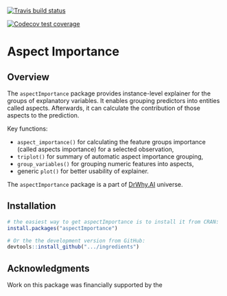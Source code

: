 <!-- badges: start -->
[![Travis build status](https://travis-ci.com/kasiapekala/aspectImportance.svg?branch=master)](https://travis-ci.com/kasiapekala/aspectImportance)
<!-- badges: end -->

<!-- badges: start -->
[![Codecov test coverage](https://codecov.io/gh/kasiapekala/aspectImportance/branch/master/graph/badge.svg)](https://codecov.io/gh/kasiapekala/aspectImportance?branch=master)
<!-- badges: end -->
  
# Aspect Importance

## Overview

The `aspectImportance` package provides instance-level explainer for the groups of explanatory variables. It enables grouping predictors into entities called aspects. Afterwards, it can calculate the contribution of those aspects to the prediction.

Key functions: 

* `aspect_importance()` for calculating the feature groups importance (called aspects importance) for a selected observation, 
* `triplot()` for summary of automatic aspect importance grouping,
* `group_variables()` for grouping numeric features into aspects,
* generic `plot()` for better usability of explainer.

The `aspectImportance` package is a part of [DrWhy.AI](http://DrWhy.AI) universe. 


## Installation

```r
# the easiest way to get aspectImportance is to install it from CRAN:
install.packages("aspectImportance")

# Or the the development version from GitHub:
devtools::install_github(".../ingredients")
```

## Acknowledgments

Work on this package was financially supported by the 
